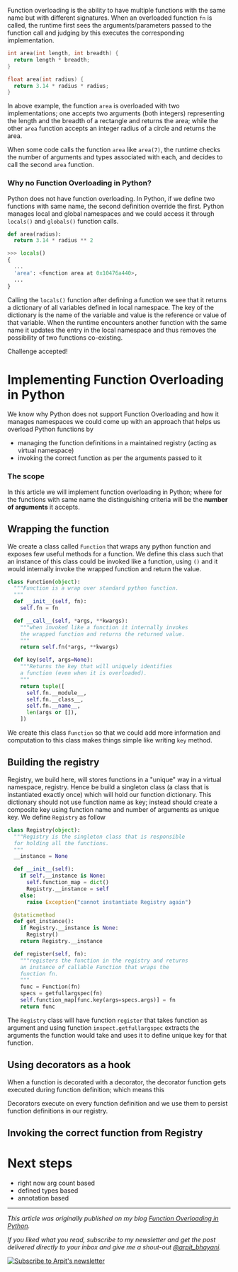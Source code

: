 Function overloading is the ability to have multiple functions with the same name but with different signatures. When an overloaded function `fn` is called, the runtime first sees the arguments/parameters passed to the function call and judging by this executes the corresponding implementation.

```cpp
int area(int length, int breadth) {
  return length * breadth;
}

float area(int radius) {
  return 3.14 * radius * radius;
}
```

In above example, the function `area` is overloaded with two implementations; one accepts two arguments (both integers) representing the length and the breadth of a rectangle and returns the area; while the other `area` function accepts an integer radius of a circle and returns the area.

When some code calls the function `area` like `area(7)`, the runtime checks the number of arguments and types associated with each, and decides to call the second `area` function.

### Why no Function Overloading in Python?
Python does not have function overloading. In Python, if we define two functions with same name, the second definition override the first. Python manages local and global namespaces and we could access it through `locals()` and `globals()` function calls.

```py
def area(radius):
  return 3.14 * radius ** 2

>>> locals()
{
  ...
  'area': <function area at 0x10476a440>,
  ...
}
```

Calling the `locals()` function after defining a function we see that it returns a dictionary of all variables defined in local namespace. The key of the dictionary is the name of the variable and value is the reference or value of that variable. When the runtime encounters another function with the same name it updates the entry in the local namespace and thus removes the possibility of two functions co-existing.

Challenge accepted!

# Implementing Function Overloading in Python

We know why Python does not support Function Overloading and how it manages namespaces we could come up with an approach that helps us overload Python functions by

 - managing the function definitions in a maintained registry (acting as virtual namespace)
 - invoking the correct function as per the arguments passed to it

### The scope
In this article we will implement function overloading in Python; where for the functions with same name the distinguishing criteria will be the **number of arguments** it accepts.

## Wrapping the function
We create a class called `Function` that wraps any python function and exposes few useful methods for a function. We define this class such that an instance of this class could be invoked like a function, using `()` and it would internally invoke the wrapped function and return the value.

```py
class Function(object):
  """Function is a wrap over standard python function.
  """
  def __init__(self, fn):
    self.fn = fn

  def __call__(self, *args, **kwargs):
    """when invoked like a function it internally invokes
    the wrapped function and returns the returned value.
    """
    return self.fn(*args, **kwargs)

  def key(self, args=None):
    """Returns the key that will uniquely identifies
    a function (even when it is overloaded).
    """
    return tuple([
      self.fn.__module__,
      self.fn.__class__,
      self.fn.__name__,
      len(args or []),
    ])
```

We create this class `Function` so that we could add more information and computation to this class
makes things simple like writing `key` method.

## Building the registry
Registry, we build here, will stores functions in a "unique" way in a virtual namespace, registry. Hence be build a singleton class (a class that is instantiated exactly once) which will hold our function dictionary. This dictionary should not use function name as key; instead should create a composite key using function name and number of arguments as unique key. We define `Registry` as follow

```py
class Registry(object):
  """Registry is the singleton class that is responsible
  for holding all the functions.
  """
  __instance = None

  def __init__(self):
    if self.__instance is None:
      self.function_map = dict()
      Registry.__instance = self
    else:
      raise Exception("cannot instantiate Registry again")

  @staticmethod
  def get_instance():
    if Registry.__instance is None:
      Registry()
    return Registry.__instance

  def register(self, fn):
    """registers the function in the registry and returns
    an instance of callable Function that wraps the
    function fn.
    """
    func = Function(fn)
    specs = getfullargspec(fn)
    self.function_map[func.key(args=specs.args)] = fn
    return func
```

The `Registry` class will have function `register` that takes function as argument and using function `inspect.getfullargspec` extracts the arguments the function would take and uses it to define unique key for that function.


## Using decorators as a hook
When a function is decorated with a decorator, the decorator function gets executed during function definition; which means this


Decorators execute on every function definition and we use them to persist function definitions in our registry.

## Invoking the correct function from Registry

# Next steps

 - right now arg count based
 - defined types based
 - annotation based

---

_This article was originally published on my blog [Function Overloading in Python](https://arpitbhayani.me/blogs/function-overloading)._

_If you liked what you read, subscribe to my newsletter and get the post delivered directly to your inbox and give me a shout-out [@arpit_bhayani](https://twitter.com/arpit_bhayani)._

[![Subscribe to Arpit's newsletter](https://user-images.githubusercontent.com/4745789/72035595-56396b00-32be-11ea-8199-121d0808a53a.png)](https://arpit.substack.com)
